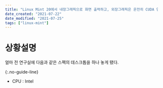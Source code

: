 ```yaml
---
title: "Linux Mint 20에서 내장그래픽으로 화면 출력하고, 외장그래픽은 온전히 CUDA 연산에 사용하는 방법"
date_created: "2021-07-22"
date_modified: "2021-07-25"
tags: ["linux-mint"]
---
```


# 상황설명

얼마 전 연구실에 다음과 같은 스펙의 데스크톱을 하나 놓게 됐다.

{:.no-guide-line}
- CPU : Intel 
